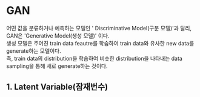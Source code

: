 # GAN   
어떤 값을 분류하거나 예측하는 모델인 ' Discriminative Model(구분 모델)'과 달리, GAN은  'Generative Model(생성 모델)' 이다.   
생성 모델은 주어진 train data feautre를 학습하여 train data와 유사한 new data를 generate하는 모델이다.   
즉, train data의 distribution을 학습하여 비슷한 distribution을 나타내는 data sampling을 통해 새로 generate하는 것이다.   
   
## 1. Latent Variable(잠재번수)   

